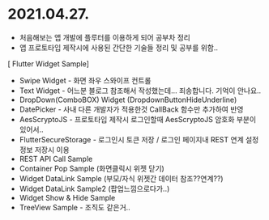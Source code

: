 
# 2021.04.27. 
  - 처음해보는 앱 개발에 플루터를 이용하게 되어 공부차 정리
  - 앱 프로토타입 제작시에 사용된 간단한 기술들 정리 및 공부를 위함..


[ Flutter Widget Sample]
  - Swipe Widget - 화면 좌우 스와이프 컨트롤
  - Text Widget - 어느분 블로그 참조해서 작성했는데... 죄송합니다. 기억이 안나요..
  - DropDown(ComboBOX) Widget (DropdownButtonHideUnderline)
  - DatePicker - 사내 다른 개발자가 적용한것 CallBack 함수만 추가하여 반영
  - AesScryptoJS - 프로토타입 제작시 로그인할때 AesScryptoJS 암호화 부분이 있어서..
  - FlutterSecureStorage - 로그인시 토큰 저장 / 로그인 페이지내 REST 연계 설정 정보 저장시 이용
  - REST API Call Sample
  - Container Pop Sample (화면클릭시 위젯 닫기)
  - Widget DataLink Sample (부모/자식 위젯간 데이터 참조??연계??)
  - Widget DataLink Sample2 (팝업느낌으로다가..)
  - Widget Show & Hide Sample
  - TreeView Sample - 조직도 같은거..

